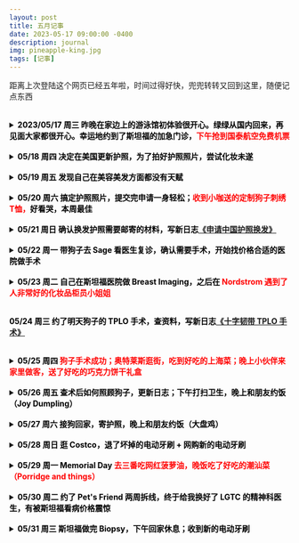 ```yaml
---
layout: post
title: 五月记事
date: 2023-05-17 09:00:00 -0400
description: journal
img: pineapple-king.jpg
tags: [记事]
---
```


距离上次登陆这个网页已经五年啦，时间过得好快，兜兜转转又回到这里，随便记点东西<br>
<br>


<details> 
<summary><b><span style="color:black">2023/05/17 周三 昨晚在家边上的游泳馆初体验很开心。绿绿从国内回来，再见面大家都很开心。幸运地约到了斯坦福的加急门诊，</span><span style="color:red">下午抢到国泰航空免费机票</span></b>
</summary>
<ul>
昨天晚上去家边上的健身中心游泳，新用户第一次免费体验。也是第一次带着Apple Watch游泳，完全没有问题。对健身房无感，但是游泳很开心，确实感觉今天的心情和精神状态有比昨天好。<br>
今天一早接到了Stanford Healthcare打来电话，帮我加急约到了下周二的breast imaging，本来正常约的话是一个月后，感谢 Stanford Healthcare 的接线员小姐姐和我在 One Medical 的家庭医生第一时间帮我提交了 Referral。<br>
昨天绿绿从上海回来，一个月没见了，开开心心带狗子去见Chip玩，中途没拦住让她们到草坪疯跑了好几圈，昨晚和今早刚爬起来的时候明显腿瘸，打电话约了Sage下周一看医生，也挺快就约到了。<br>
中午寻思着重新启用这个主页写写日记。开始安装<a href="https://jekyllrb.com/docs/installation/macos/" target="_blank">Jekyll</a>比较顺利，因为不想一直用 Git Push 看效果，又检索了下怎么使用local server查看更新（<a href="https://docs.github.com/en/pages/setting-up-a-github-pages-site-with-jekyll/testing-your-github-pages-site-locally-with-jekyll" target="_blank">Testing your GitHub Pages site locally with Jekyll</a>）。装Bundler时候遇到各种报错，什么 "Could not locate Gemfile" “An error occurred while installing ffi (1.9.18)” 试了网友给出的各种方法最后终于顺利搞定，在相应文件夹位置用指令 <b>bundle exec jekyll serve</b> 就可以在本地（<a href="http://127.0.0.1:4000/" target="_blank">127.0.0.1:4000/</a>）查看更新了。然后就是浏览了下之前用的代码和写的内容，想做大一点的改动但好像暂时还没这个实力 😅 <br>
下午5点和小伙伴一起参加<a href="https://mp.weixin.qq.com/s/t_peR4XntC5IO8JlqTW_FQ" target="_blank">国泰航空的抢票活动</a>，往返机票只要付税费$348.95。本来排队是一万多号，然后5:45兆铭分享了一个美卡论坛的帖子说已经有人买好了，6点论坛里有人找到bug，隐身模式从<a href="https://www.cathaypacific.com/cx/sc_CN/book-a-trip/timetable.html" target="_blank">时刻表链接</a>使用优惠码（SFOHKAA23）可以绕过排队直接定航班，正常排队反而会因为Time Out被登出。非常幸运四个人都买到票了，我和老公十月回，他俩年底回。买完票又刷了好一会儿美卡论坛那个帖子，从头到尾看了一遍。其实抢票之前就有些头疼的征兆，毕竟好久没看代码了，抢完票更是头疼的厉害，吃了两颗头孢抗一下。<br>
降低预期这个事情很有意思。晚上老公打电话回来说他今天在公司拿了非常不好吃的饭，我就顺手在他到家之前炒了个韭菜炒鸡蛋。到家一看他拿的是咖喱鸡，胡萝卜配米饭。我这么挑食一人，反而觉得还挺好吃的。<br>
晚上查资料看到入境香港需要护照六个月有效期，我护照刚好3月初到期，飞的时候差1个月不到。本来想回国更新护照的，这样一来还是得在这边办了。大晚上的下载中国领事APP，填资料，最后卡在上传照片这一步，快12点了就先不搞了。<br>
躺到床上想到就这么顺利地买上了回国机票，上一次回国还是17年时候，一晃6年了，自己都没意识到已经这么久没回去了，想到要回国了还是挺开心的。因为心思比较活络，没有像前几天一样沾到枕头就睡，爬起来又吃了100mg的喹硫平，1点时候入睡。<br>
</ul>
</details>

<br>



<details> 
<summary><b><span style="color:black">05/18 周四 决定在美国更新护照，为了拍好护照照片，尝试化妆未遂</span></b></summary>
<ul>
早上9:30起，以为睡得晚又加了药量会晚起，没想到起的还挺早。正好手机发了个警报（人口失踪）听到蹭的一下就醒了，从床上爬起来，脑袋也非常清醒。<br>
一早想着把证件照自己拍了吧！最近剪了个短发（方便洗头）发型有点杂乱，平时也不咋关注自己的容貌，去外面拍证件照也就算了，这会儿是让自己拍照上传，照片还是要印在护照上用十年的，自然是想拍的好看一点，自拍了几张怎么看怎么不满意，这种时候就非常羡慕别人会化妆啦！找出之前买东西送的粉底液小样在脸上瞎涂 😂 卸妆又不利索，感觉脸都快被折腾坏了<br>
</ul>
</details>

<br>


<details> 
<summary><b><span style="color:black">05/19 周五 发现自己在美容美发方面都没有天赋</span></b></summary>
<ul> 
想着化妆不行那折腾一下发型吧！（以下是大段吐槽，阅读可能引起不适）弄了大半天，最后发现早晨睡起来啥也不做头发状态最好，颅顶高发量多刘海相对正常可以略微遮挡额头。用直发器和梳子越搞发际线越高头发看起来越少，跟着网上学剪刘海，拉C字刘海，很简单的步骤，但是自己弄出来效果完全不对，还比原来更难看。哎对妆造真的是一点天赋都没有，放弃打扮了，护照照片明天随便整整能用就行。开始是有点沮丧的，感觉全世界都会化妆，但是不会化妆好处呢就是省了时间和钱。<br>
今天把VS的退货包裹亲手递到了邮递员叔叔的手上，这次总算不会被偷了，里面有价值90刀的泳衣；和爸妈确认了十月回国和老公一起请亲戚朋友吃饭，又看了下机票；第一次用 Toogoodtogo App 定了折扣面包明天取；收到Nordstrom和Ulta发的十刀优惠券。<br>
</ul>
</details>

<br>

<details> 
    <summary><b><span style="color:black">05/20 周六 搞定护照照片，提交完申请一身轻松；<span style="color:red">收到小咖送的定制狗子刺绣T恤，</span>好看哭，本周最佳</span></b>
</summary>
<ul> 
下午终于搞定了护照照片，从2天前想要拍个美美的照，到今天只想快速完成交差再也不用操心这个事。拍照，iPhone 抠图换白色背景，PS调尺寸，稍微头发边缘修一下，忐忐忑忑把照片传到App生怕过不了，还好照片相当顺利地通过了检测。<br>
今天有个非常非常开心的事情，就是小咖做好了狗子的定制T恤，才知道她也在湾区就直接约了个饭。晚上老公去拿完面包我们直接去了餐馆碰面，衣服真的做的超级精致！聊天时候才知道她是买了专门的机器绣，主要是前期画图比较费劲，衣服上绣了Luna和Ga宝，可以说相当爱不释手了。<br>

<img src="{{ site.url }}{{ site.baseurl }}/assets/img/content/Dog-T-shirt.JPG" >

</ul>
</details>

<br>

<details> 
<summary><b><span style="color:black">05/21 周日 确认换发护照需要邮寄的材料，写新日志<a href="{{ site.url }}{{ site.baseurl }}/blog/2023/05/21/renew-china-passport/" target="_blank">《申请中国护照换发》</a></span></b></summary>
<ul>
老公昨天带了寿司回来，就着昨天拿的面包吃了早饭和午饭，还做了个葱烧豆腐。<br>
写了新日志整理一下自己换护照要寄出的材料。<br>
查了Amex官网确认自己拿到了15K referral点数，老公也有10K MR 点数的开卡奖励。<br>
晚上把狗子之前每天清晨起床跛脚的视频整理了一下，写了个很长的邮件给Sage的医生。<br>
又在TooGoodToGo App里下了一单，店名叫Poke House，这家店还挺抢手的，秒没，明晚拿希望好吃。
</ul>
</details>



<br>

<details> 
<summary><b><span style="color:black">05/22 周一 带狗子去 Sage 看医生复诊，确认需要手术，开始找价格合适的医院做手术</span></b></summary>
<ul>
上午简单整理了一下狗子的病史，中午顺路去老公公司食堂拿饭，下午两点看医生。<br>
医生看过了邮件视频说很有帮助，这次做检查时候可以感觉到狗子膝盖有不适感，建议手术。术后需要6-8周的恢复时间，两个月之后去复诊，再往后巩固一个月看有没有问题，所以前后最好留出三个月时间陪狗子。<br>
我们是7月底去夏威夷，9月底回国，刚好都间隔两个月，中间把做完手术的狗托付给别人也不一定放心，可能还是想等10月底回美国再做。<br>
信箱里老公CSP的信用卡顺利收到没有被偷，感恩❤️<br>
本来觉得复诊费用$129还挺便宜的，毕竟保险能报销就完全不心疼，直到收到了手术预估费用，$9600起，巨贵，决定还是找别家做。
搜到了这几家：第一家是家边上的 Warm Springs Pet Hospital，华人医院，明码标价$4400，算是湾区比较便宜的，医生不是board-certified 但是经验比较丰富，谷歌评分 <a href="https://www.google.com/maps/place/Warm+Springs+Pet+Hospital/@37.4951129,-121.935069,17z/data=!3m1!4b1!4m6!3m5!1s0x808fc6597b2d0ba9:0x7fb593d371846c89!8m2!3d37.4951129!4d-121.9324941!16s%2Fg%2F11c1wvwb3h" target="_blank">4.5 (234)；</a>第二家是 Oakdale Veterinary Group，也是明码标价$4450，车程1.5小时，谷歌评分 <a href="https://www.google.com/maps/place/Oakdale+Veterinary+Group/@37.7753636,-120.820978,17z/data=!3m1!4b1!4m6!3m5!1s0x8090f9ee80c8793d:0x1bca8fc2ed053f7f!8m2!3d37.7753636!4d-120.8184031!16s%2Fg%2F1tvyl_yw" target="_blank">4.7 (264)</a>，英国医生，有一些title；最后是UC Davis，quote是$6500-$7500，只能直接去做手术，医生也不知道是哪个，感觉不太靠谱 Pass<br>

</ul>
</details>


<br>

<details> 
<summary><b><span style="color:black">05/23 周二 自己在斯坦福医院做 Breast Imaging，之后在</span><span style="color:red"> Nordstrom 遇到了人非常好的化妆品柜员小姐姐</span></b></summary>
<ul>
早上就继续联系兽医院，UC Davis回电话说最早手术时间是7月，价格是6500-7500，不接受咨询直接预约手术；另一家打了Oakdale，8:30打电话过去说会回电话，等了一整天也没回。老公说他还是prefer家边上的华人医院，比较近来回复诊也方便。<br>
中午洗了个澡，拿报纸在家门口拍照补充材料，下午护照就过了初审，接着去斯坦福看乳腺科，拍片，做了乳腺X光和超声，检查费用2200，还在保险自付范围。第一次做乳腺X光感觉胸被压的不舒服微微有点疼，第一个做X光的医生挺严肃的，做完之后笑着和我说 "You did great" 反差挺大的，被夸了有点开心；第二个做超声的医生是个很甜的小姐姐，开始前温柔地说“不好意思我的手有些凉呀”，我忙说“没事没事” 本来超声检查也很舒服，医生涂点凝胶拿机器在你胸上滑来滑去，看着医生检查心里就很踏实很有安全感，想着能在这里做最专业的检查真的是好幸运啊！最后是看片的医生，超级严肃，就和我说了三句话：“片子没啥问题，建议和上次一样做biopsy，你还有什么问题吗？” 随便扯了些有的没的，问会不会长新的，大小会不会变化；回答是有可能，大小可能随着身体激素水平变化有变化，不需要切，如果大小明显变化才需要考虑切掉。<br>
比预期提早了半小时结束，老公还在开会，我就走到Stanford Shopping Center自己去逛逛。一楼就有好多美妆柜台，看到柜台边上有挺多椅子（可以坐下来让柜姐帮忙化妆推荐产品）一开始去问了Armani的粉底，让柜姐给我推荐了个色号，直接给我推荐了5号，态度的话也是有一点点强势，说话毋庸置疑的感觉，不过我问她拿小样的时候很爽快地给我了。然后我又问她有没有遮瑕推荐，主要想遮痘印，她推荐我去另一边雅诗兰黛的试，结果遇到一个超级好的柜姐，也是甜美可爱的小姐姐。她先是在额头上给我试了两个色号，一个是和肤色接近的，另一个是更白一点的。我说我想找能遮痘印的，偏好前一个。我说我没化过妆，问她新手是不是买粉底和遮瑕就够啦？她说其实建议直接用粉底叠涂也可以遮瑕的。中间我就和她聊说自己之前吃药长了很多痘，然后就留下了很多痘印，小姐姐非常真诚地说她觉得我皮肤状态挺好的。一边给我把之前的Armani粉底擦掉，上保湿，妆前乳，再是粉底（Double Wear 1N2）告诉我说皮肤的纹理用遮瑕是遮不掉的，遮瑕比较适合遮掉比如说黑斑，遮瑕很厚的话反而会让皮肤纹理更明显。然后推荐我用Retinol产品，有皮肤科医生开的处方药，开柜产品也买得到，还去咨询旁边的柜姐问她用的哪款，给我拍了照片，真的是完全从我的角度着想。我最开始询问遮瑕产品，她先是告诉我不一定需要买遮瑕，可能粉底就够了没必要买多浪费；再是告诉我如果要遮痘印粉底其实也没用，需要买Retinol产品护肤更重要，完全没有强行给我推销任何产品，全程一直都在说我很漂亮，皮肤状态很好，不需要化妆。边上一个年纪大的柜姐也一直点头附和（给我推荐自用retinol产品的柜姐，长得很像我在亚特兰大看过的一位心理咨询师，气场特别强）真的非常幸福了。<br>
晚上在老公公司吃晚饭，下午打了会儿Pokemon，做掉了好些需要在Gym完成的任务，带了点吃的回家够明天午饭吃；回家看看电视，又在TGTG下了第三单，这次是Sunnyvale的贡茶，不知道会拿到什么呢？
<br>

</ul>
</details>

<br>

<b><span style="color:black">05/24 周三 约了明天狗子的 TPLO 手术，查资料，写新日志<a href="{{ site.url }}{{ site.baseurl }}/blog/2023/05/24/TPLO-surgery/" target="_blank">《十字韧带 TPLO 手术》</a>   </span></b>

<br>

<details> 
    <summary><b><span style="color:black">05/25 周四 </span><span style="color:red">狗子手术成功；奥特莱斯逛街，吃到好吃的上海菜；晚上小伙伴来家里做客，送了好吃的巧克力饼干礼盒</span></b></summary>
<ul>
6:30 早早地爬起来送狗子去做手术，前一晚一直做梦醒了好几次，随时准备到点爬起来。医院人还不少，医生看起来挺专业的，给我们讲解了理论知识，做了抽屉试验确认狗子的胫骨有位移。十点离开医院，两点医生打来电话告诉我手术成功。下午正好顺路去逛奥特莱斯，一直想要拉夫劳伦带小熊图案的衣服，看到折扣区有一件尺码合适的就买了，大概是刚花了四千的手术费，也不觉得这小一百的衣服贵了。又逛了Levi's的牛仔裤，也在清仓区淘到了两条尺码合适又喜欢的，反而试了几条正价的（也参加买一送一活动）都没有很喜欢。BR三折再额外八折的休闲裤，很便宜就买了，看着比较正式，平常还是牛仔裤好穿。和老公一人买了一双Clarks的鞋子，第二双20刀，还折在了比较贵的那双上。午饭是在奥特莱斯附近选了一家上海菜，点了蟹壳黄（肉松味的）午市套餐肉选了酱鸭，一份响油鳝糊，味道相当可以。幸苦老公路上来回开了三小时，还在奥特莱斯工作。晚上苏航从西雅图过来出差，顺路来我们家坐了一会儿，送了超高级的 Royce 巧克力饼干礼盒。逛了一天街，晚上觉得腰非常酸了只想躺到床上休息。非常累的一天，但写下来发现好像样样都是开心的事。
</ul>
</details>


<br>

<details> 
<summary><b><span style="color:black">05/26 周五 查术后如何照顾狗子，更新日志；下午打扫卫生，晚上和朋友约饭（Joy Dumpling）</span></b></summary>
<ul>
打电话去斯坦福医院约到下周的Biopsy，一般这种让你回去等电话都不靠谱，还得主动出击。精神科换医生也是，等了两个月没等到下文，我今天联系了才和我说这两天会给我回电话处理；再是把OVG之后几次复诊时间改到了周六，也是打电话去问Luna的情况很难得到更新，说实话其实在医院寄宿并不能给狗狗带来更多的关照，主要还是是方便了我们通勤。下午正好说阿拉法特要来，就把家里收拾了一下，把狗子的床褥洗干净。晚上去了 Joy Dumpling 吃饭，蟹黄豆腐煲还挺好吃的，樱花虾高丽菜还不错，其他点了小笼包，牛肉卷饼，三杯鸡，无功无过。晚上回家竟然把《绝世武魂》200多集全部追完了。
</ul> 
</details>


<br>

<details> 
<summary><b><span style="color:black">05/27 周六 接狗回家，寄护照，晚上和朋友约饭（大盘鸡）</span></b></summary>
<ul>
上午开车去医院接狗，把 Grubhub 和 Uber Eats Credits 用完，取了外卖回家吃午饭，赶在邮局关门前去银行开了支票，寄出护照，下周二到。两点到家，朋友约我们晚上一起吃饭，一起去吃了个大盘鸡，然后去他们家看了一下 Gaga，回家有点头痛，吃了两粒泰诺。
</ul> 
</details>


<br>


<details> 
<summary><b><span style="color:black">05/28 周日 逛 Costco，退了坏掉的电动牙刷 + 网购新的电动牙刷</span></b></summary>
<ul>
Costco 店里退掉电动牙刷，又在官网买了新款 Ora-B 的电动牙刷，换了个牌子。看到有折扣又给狗子买了好些 Dasuquin，够吃大半年了。

</ul> 
</details>


<br>

<details> 
<summary><b><span style="color:black">05/29 周一 Memorial Day</span><span style="color:red"> 去三番吃网红菠萝油，晚饭吃了好吃的潮汕菜（Porridge and things） </span></b></summary>
<ul>
十一点起床，好累啊啥事也不想做。早上把狗子从笼子里放出来的时候发现她把左边大腿内侧的毛都舔湿了，哎还好伤口没事，非常意料之外她竟然能够到。回顾了一下原因可能是伊丽莎白圈没有绑紧，她头可以向前伸出去很多。抱下楼放尿，上来给她冰敷一下伤口，喂好多东西（3种药，早饭兑水，益生菌，南瓜，洁牙粉）<br>
中午老公下来做了个豆腐汤<br>
    VS的退货包裹可能寄丢了，幸好我记下了 tracking number（<a href="https://www.fedex.com/fedextrack/?trknbr=92023901007751000078162729&trkqual=" target="_blank"> 9202 3901 0077 5100 0078 1627 29）</a> 5/19 到现在一直没有更新，联系了客服说没有丢，要最多等 21 天才会退款，让我 6/12 再联系<br>
下午小伙伴突然问要不要去三番吃好吃的，有家网红面包店卖菠萝油特别好吃，叫 <a href="https://www.google.com/maps/place/Pineapple+King+Bakery+-+San+Francisco/@37.7633718,-122.4810503,17z/data=!3m1!4b1!4m6!3m5!1s0x808587657d6e6007:0xbf8260323811d52a!8m2!3d37.7633718!4d-122.4784754!16s%2Fg%2F11b77b8q4m?entry=ttu" target="_blank">Pineapple King Bakery</a>。排了一小时，幸运地买到了最后5个菠萝油和菠萝王（泡芙）喜欢吃甜味的，所以推荐的金牌菠萝油（夹的有盐黄油）并没有特别惊艳，更喜欢巧克力和椰汁味。抹茶泡芙好吃，隔天早饭吃了原味的稍有点腻，菠萝油空气炸锅热一下倒还是很好吃。晚饭吃了一家潮汕菜叫 <a href="https://www.google.com/maps/place/Porridge+%26+Things/@37.6001028,-122.3937714,17z/data=!4m16!1m9!3m8!1s0x808f77adc552e9af:0x71853e11f63d2ed7!2sPorridge+%26+Things!8m2!3d37.6001028!4d-122.3911965!9m1!1b1!16s%2Fg%2F11j7dcfjn3!3m5!1s0x808f77adc552e9af:0x71853e11f63d2ed7!8m2!3d37.6001028!4d-122.3911965!16s%2Fg%2F11j7dcfjn3?entry=ttu" target="_blank">Porridge and things</a>，点了皮蛋瘦肉粥，招牌沙姜鸡，小炒皇（韭菜花）潮州煎蠔烙，家乡炒米粉和鱼腩煲。都很好吃，菜名按喜爱程度排序。<br>
晚上小伙伴问起我学车学的怎么样，把锅甩到老公身上说他不肯带我练车。回家路上我们就去 Santa Clara 附近洗了个车，然后让我开车回家。一路开的都有些靠右，然后老公就有点生气了，说我一直不好好听他教。态度就是比较不耐烦，后面有点慌，很多过马路时候都变了车道，左拐拐不好，方向盘打太少，后面还有个右转没看马路对面（大转弯）过来的车，还好听老公说的停了车，发现开过去的是辆警车。回家停到车库倒是一把进去了，因为老公路上态度极差，于是弄的我也非常生气。到家11点多，弄狗吃喝拉撒到12点，自己抱着狗子上下楼梯，晚上也没拉屎。气呼呼地在楼下沙发上睡，觉得在楼上会睡不着，到1点多才爬到床上睡，真是心情起起伏伏非常大的一天。
</ul> 
</details>


<br>

<details> 
<summary><b><span style="color:black">05/30 周二 约了 Pet's Friend 两周拆线，终于给我换好了 LGTC 的精神科医生，有被斯坦福看病价格震惊</span></b></summary>
<ul>
早上九点多醒，还是有点气，赖床到十点，OVG 那边兽医回了信息问 Luna 怎么样，就爬起来了。看到狗子还是很开心的，吃了昨天买的菠萝包，一个好吃的椰汁味菠萝油和一个原味菠萝王，原味的泡芙有点腻就分给老公半个，昨天的事默默揭过。<br>
早上一开始打了 Ark 想在那边约个狗子的拆线，但是后来老公说 Ark 一生黑，于是又约了 Pet's Friend，发现拆线都不收钱诶，正好还是给医生检查一下康复情况吧！<br>
然后又接到斯坦福打来的电话，告诉我手术费要一万九，保险还在 pending 明天要先填一个承诺付款表，确认了两遍没听错价格，有点吓到。上次的两个拍片检查自付了 $1800，再做一次 biopsy 保险 deductible 上限的 $5200 就满了，之后看病就不用付钱了。在斯坦福看了两次乳腺科，就花掉了 $5000，比狗子手术还贵。<br>
中午一人两个 Costco 牛角面包，配炸虾当饭吃。<br>
下午终于接到了 LGTC 那边回复，给我换了一个 Psychiatric Nurse Practitioner，一开始对学历还有些顾虑，但是那边实在是没什么偏好的精神科医生，也是我自己说的不需要什么药量调整，先试试好了。<br>
晚饭老公带饭回家，有好吃的鸡腿和蔬菜，再解决了点剩下的面包。<br>
晚上在狗子的 Ins 更新了一张照片，离上次更新快一个月了，收到好多评论祝狗子早日康复。
</ul> 
</details>



<br>

<details> 
<summary><b><span style="color:black">05/31 周三 斯坦福做完 Biopsy，下午回家休息；收到新的电动牙刷</span></b></summary>
<ul>
早上吃了两个菠萝包，没有像昨天一样机智地把黄油夹心拿出来，结果巧克力全化了，味道非常一般，有点可惜。另一个芒果味泡芙还挺不错的。中午快快地吃了昨天剩菜，然后就赶去斯坦福做 Biopsy，还凑巧遇到同一个华人医生助手，用中文交流很方便。一开始侧躺着腰有点不舒服，然后她就让我把腿弯起来，瞬间感觉好多了。打麻药时候有点疼，后面就不疼了。自己没带运动内衣，医生给了个 Wrap，不喜欢穿但是有助于伤口恢复。做完老公很快接上我回家了，本来拜托了绿绿帮忙取包裹，然后就自己取了。Costco 的电动牙刷收到了，还有一个 Petsmart 的包裹，结果发错了东西，买的维骨力给我发成了一包零食，打电话给客服重新下单。一个多小时麻药过了之后感觉还是有点疼的，不动不疼，非常非常听话地每隔一个小时冰敷十分钟，感觉过几小时有好一些。狗子顾不上一直在笼子里睡觉，今天没喝什么水，一直睡得挺香。
</ul> 
</details>